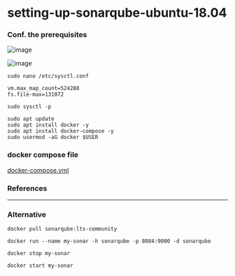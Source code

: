 # setting-up-sonarqube-ubuntu-18.04

### Conf. the prerequisites

![image](https://user-images.githubusercontent.com/96833570/202447891-32cab4c2-c224-4d6d-9777-772c9d69e826.png)

![image](https://user-images.githubusercontent.com/96833570/202447802-c6ebde63-1265-4564-8679-3290f8521566.png)


`sudo nano /etc/sysctl.conf`

```
vm.max_map_count=524288
fs.file-max=131072
```

`sudo sysctl -p`

```
sudo apt update
sudo apt install docker -y
sudo apt install docker-compose -y
sudo usermod -aG docker $USER
```


### docker compose file


[docker-compose.yml](https://github.com/colossus06/setting-up-sonarqube-ubuntu-18.04/blob/main/docker-compose.yml)

### References

[](https://docs.sonarqube.org/latest/requirements/requirements/)

[](https://unix.stackexchange.com/questions/621023/how-to-display-current-vm-map-max-map-count-value)


----


### Alternative

`docker pull sonarqube:lts-community`

`docker run --name my-sonar -h sonarqube -p 8084:9000 -d sonarqube`

`docker stop my-sonar`

`docker start my-sonar`

